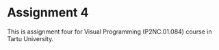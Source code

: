 # Assignment 4
This is assignment four for Visual Programming (P2NC.01.084) course in Tartu University.
